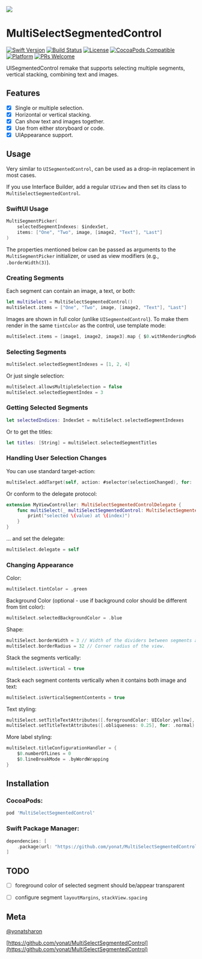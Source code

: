 <img src="Screenshots/MultiSelectSegmentedControl.png">

# MultiSelectSegmentedControl

[![Swift Version][swift-image]][swift-url]
[![Build Status][travis-image]][travis-url]
[![License][license-image]][license-url]
[![CocoaPods Compatible](https://img.shields.io/cocoapods/v/MultiSelectSegmentedControl.svg)](https://img.shields.io/cocoapods/v/MultiSelectSegmentedControl.svg)  
[![Platform](https://img.shields.io/cocoapods/p/MultiSelectSegmentedControl.svg?style=flat)](http://cocoapods.org/pods/MultiSelectSegmentedControl)
[![PRs Welcome](https://img.shields.io/badge/PRs-welcome-brightgreen.svg?style=flat-square)](http://makeapullrequest.com)

UISegmentedControl remake that supports selecting multiple segments, vertical stacking, combining text and images.

## Features

- [x] Single or multiple selection.
- [x] Horizontal or vertical stacking.
- [x] Can show text and images together.
- [x] Use from either storyboard or code.
- [x] UIAppearance support.

## Usage

Very similar to `UISegmentedControl`, can be used as a drop-in replacement in most cases.

If you use Interface Builder, add a regular `UIView` and then set its class to `MultiSelectSegmentedControl`.

### SwiftUI Usage

```swift
MultiSegmentPicker(
    selectedSegmentIndexes: $indexSet,
    items: ["One", "Two", image, [image2, "Text"], "Last"]
)
```

The properties mentioned below can be passed as arguments to the `MultiSegmentPicker` initializer, or used as view modifiers (e.g., `.borderWidth(3)`).

### Creating Segments

Each segment can contain an image, a text, or both:

```swift
let multiSelect = MultiSelectSegmentedControl()
multiSelect.items = ["One", "Two", image, [image2, "Text"], "Last"]
```

Images are shown in full color (unlike `UISegmentedControl`). To make them render in the same `tintColor` as the control, use template mode:

```swift
multiSelect.items = [image1, image2, image3].map { $0.withRenderingMode(.alwaysTemplate) }
```

### Selecting Segments

```swift
multiSelect.selectedSegmentIndexes = [1, 2, 4]
```

Or just single selection:

```swift
multiSelect.allowsMultipleSelection = false
multiSelect.selectedSegmentIndex = 3
```

### Getting Selected Segments

```swift
let selectedIndices: IndexSet = multiSelect.selectedSegmentIndexes
```

Or to get the titles:

```swift
let titles: [String] = multiSelect.selectedSegmentTitles
```

### Handling User Selection Changes

You can use standard target-action:

```swift
multiSelect.addTarget(self, action: #selector(selectionChanged), for: .valueChanged)
```

Or conform to the delegate protocol:

```swift
extension MyViewController: MultiSelectSegmentedControlDelegate {
    func multiSelect(_ multiSelectSegmentedControl: MultiSelectSegmentedControl, didChange value: Bool, at index: Int) {
        print("selected \(value) at \(index)")
    }
}
```

... and set the delegate:

```swift
multiSelect.delegate = self
```

### Changing Appearance

Color:

```swift
multiSelect.tintColor = .green
```

Background Color (optional - use if background color should be different from tint color):

```swift
multiSelect.selectedBackgroundColor = .blue
```

Shape:

```swift
multiSelect.borderWidth = 3 // Width of the dividers between segments and the border around the view.
multiSelect.borderRadius = 32 // Corner radius of the view.
```

Stack the segments vertically:

```swift
multiSelect.isVertical = true
```

Stack each segment contents vertically when it contains both image and text:

```swift
multiSelect.isVerticalSegmentContents = true
```

Text styling:

```swift
multiSelect.setTitleTextAttributes([.foregroundColor: UIColor.yellow], for: .selected)
multiSelect.setTitleTextAttributes([.obliqueness: 0.25], for: .normal)
```

More label styling:

```swift
multiSelect.titleConfigurationHandler = {
    $0.numberOfLines = 0
    $0.lineBreakMode = .byWordWrapping
}
```

## Installation

### CocoaPods:

```ruby
pod 'MultiSelectSegmentedControl'
```

### Swift Package Manager:

```swift
dependencies: [
    .package(url: "https://github.com/yonat/MultiSelectSegmentedControl", from: "2.3.6")
]
```

## TODO

- [ ] foreground color of selected segment should be/appear transparent
- [ ] configure segment `layoutMargins`, `stackView.spacing`


## Meta

[@yonatsharon](https://twitter.com/yonatsharon)

[https://github.com/yonat/MultiSelectSegmentedControl](https://github.com/yonat/MultiSelectSegmentedControl)

[swift-image]:https://img.shields.io/badge/swift-5.0-orange.svg
[swift-url]: https://swift.org/
[license-image]: https://img.shields.io/badge/License-MIT-blue.svg
[license-url]: LICENSE.txt
[travis-image]: https://img.shields.io/travis/dbader/node-datadog-metrics/master.svg?style=flat-square
[travis-url]: https://travis-ci.org/dbader/node-datadog-metrics
